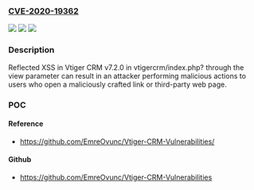 ### [CVE-2020-19362](https://cve.mitre.org/cgi-bin/cvename.cgi?name=CVE-2020-19362)
![](https://img.shields.io/static/v1?label=Product&message=n%2Fa&color=blue)
![](https://img.shields.io/static/v1?label=Version&message=n%2Fa&color=blue)
![](https://img.shields.io/static/v1?label=Vulnerability&message=n%2Fa&color=brighgreen)

### Description

Reflected XSS in Vtiger CRM v7.2.0 in vtigercrm/index.php? through the view parameter can result in an attacker performing malicious actions to users who open a maliciously crafted link or third-party web page.

### POC

#### Reference
- https://github.com/EmreOvunc/Vtiger-CRM-Vulnerabilities/

#### Github
- https://github.com/EmreOvunc/Vtiger-CRM-Vulnerabilities

